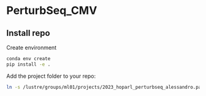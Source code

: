 # PerturbSeq_CMV

## Install repo

Create environment

```sh
conda env create
pip install -e .
```

Add the project folder to your repo:

```sh
ln -s /lustre/groups/ml01/projects/2023_hoparl_perturbseq_alessandro.palma project_folder
```
